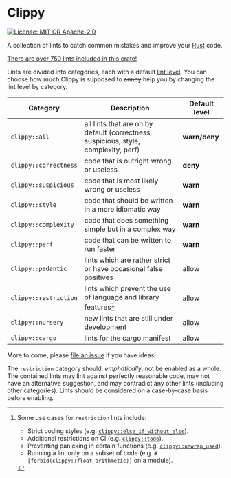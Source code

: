 # Clippy

[![License: MIT OR Apache-2.0](https://img.shields.io/crates/l/clippy.svg)](https://github.com/rust-lang/rust-clippy#license)

A collection of lints to catch common mistakes and improve your
[Rust](https://github.com/rust-lang/rust) code.

[There are over 750 lints included in this crate!](https://rust-lang.github.io/rust-clippy/master/index.html)

Lints are divided into categories, each with a default [lint
level](https://doc.rust-lang.org/rustc/lints/levels.html). You can choose how
much Clippy is supposed to ~~annoy~~ help you by changing the lint level by
category.

| Category              | Description                                                                         | Default level |
|-----------------------|-------------------------------------------------------------------------------------|---------------|
| `clippy::all`         | all lints that are on by default (correctness, suspicious, style, complexity, perf) | **warn/deny** |
| `clippy::correctness` | code that is outright wrong or useless                                              | **deny**      |
| `clippy::suspicious`  | code that is most likely wrong or useless                                           | **warn**      |
| `clippy::style`       | code that should be written in a more idiomatic way                                 | **warn**      |
| `clippy::complexity`  | code that does something simple but in a complex way                                | **warn**      |
| `clippy::perf`        | code that can be written to run faster                                              | **warn**      |
| `clippy::pedantic`    | lints which are rather strict or have occasional false positives                    | allow         |
| `clippy::restriction` | lints which prevent the use of language and library features[^restrict]             | allow         |
| `clippy::nursery`     | new lints that are still under development                                          | allow         |
| `clippy::cargo`       | lints for the cargo manifest                                                        | allow         |

More to come, please [file an issue](https://github.com/rust-lang/rust-clippy/issues) if you have ideas!

The `restriction` category should, *emphatically*, not be enabled as a whole. The contained
lints may lint against perfectly reasonable code, may not have an alternative suggestion,
and may contradict any other lints (including other categories). Lints should be considered
on a case-by-case basis before enabling.

[^restrict]: Some use cases for `restriction` lints include:
    - Strict coding styles (e.g. [`clippy::else_if_without_else`]).
    - Additional restrictions on CI (e.g. [`clippy::todo`]).
    - Preventing panicking in certain functions (e.g. [`clippy::unwrap_used`]).
    - Running a lint only on a subset of code (e.g. `#[forbid(clippy::float_arithmetic)]` on a module).

[`clippy::else_if_without_else`]: https://rust-lang.github.io/rust-clippy/master/index.html#else_if_without_else
[`clippy::todo`]: https://rust-lang.github.io/rust-clippy/master/index.html#todo
[`clippy::unwrap_used`]: https://rust-lang.github.io/rust-clippy/master/index.html#unwrap_used
